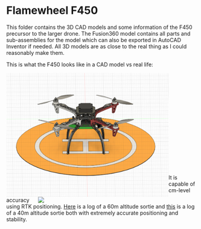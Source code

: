 # Flamewheel F450
This folder contains the 3D CAD models and some information of the F450 precursor to the larger drone. The Fusion360 model contains all parts and sub-assemblies for the model which can also be exported in AutoCAD Inventor if needed. All 3D models are as close to the real thing as I could reasonably make them.

This is what the F450 looks like in a CAD model vs real life:

<img src="F450_fusion.png" width=430 align=left>
<img src="F450_at_milton.png" width=420 align=right>

<br><br><br><br><br><br><br><br><br><br><br><br><br><br><br>

It is capable of cm-level accuracy using RTK positioning. [Here](https://logs.px4.io/plot_app?log=a1049153-6a2f-4792-a056-a510ce36dd62) is a log of a 60m altitude sortie and [this](https://logs.px4.io/plot_app?log=4bc50d28-8714-4083-88e1-ec528ad3f30e) is a log of a 40m altitude sortie both with extremely accurate positioning and stability.